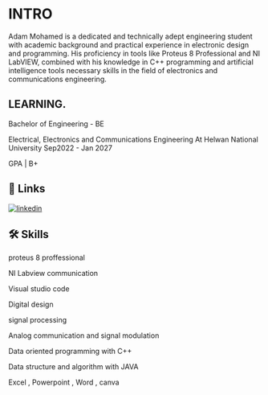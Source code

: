 
# INTRO

Adam Mohamed is a dedicated and technically adept engineering student with academic background and practical experience in electronic design and programming. His proficiency in tools like Proteus 8 Professional and NI LabVIEW, combined with his knowledge in C++ programming and artificial intelligence tools necessary skills  in the field of electronics and communications engineering.


##  LEARNING.
Bachelor of Engineering - BE

Electrical, Electronics and Communications Engineering At Helwan National University
Sep2022 - Jan 2027

GPA | B+



## 🔗 Links

[![linkedin](https://img.shields.io/badge/linkedin-0A66C2?style=for-the-badge&logo=linkedin&logoColor=white)](https://www.linkedin.com/in/adammohamed1/)


## 🛠 Skills

proteus 8 proffessional

NI Labview communication

Visual studio code

Digital design

signal processing

Analog communication and signal modulation

Data oriented programming with C++

Data structure and algorithm with JAVA

 Excel  , Powerpoint , Word , canva
